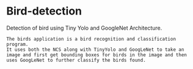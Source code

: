 # Bird-detection
Detection of bird using Tiny Yolo and GoogleNet Architecture.

    The birds application is a bird recognition and classification program. 
    It uses both the NCS along with TinyYolo and GoogLeNet to take an image and first get bounding boxes for birds in the image and then uses GoogLeNet to further classify the birds found. 
